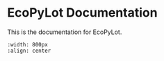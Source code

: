 # EcoPyLot Documentation

This is the documentation for EcoPyLot.

```{image} ./_static/images/airplane.jpg
:width: 800px
:align: center
```